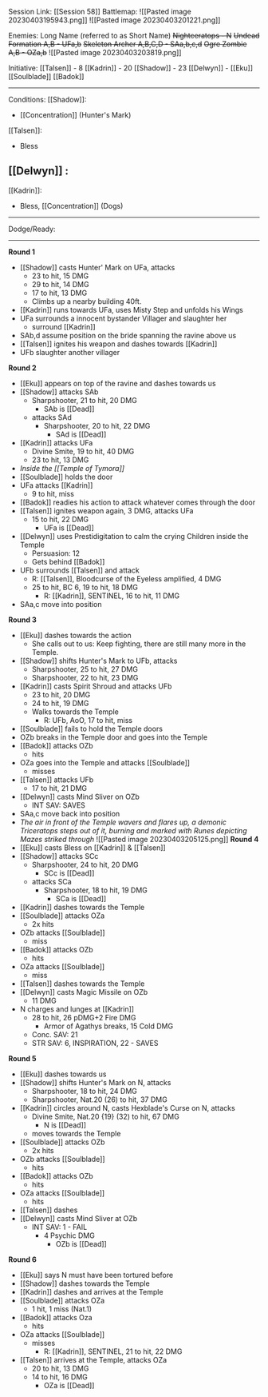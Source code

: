Session Link:
[[Session 58]]
Battlemap:
![[Pasted image 20230403195943.png]]
![[Pasted image 20230403201221.png]]

Enemies:
Long Name (referred to as Short Name)
~~Nightceratops - N~~
~~Undead Formation A,B - UFa,b~~
~~Skeleton Archer A,B,C,D - SAa,b,c,d~~
~~Ogre Zombie A,B - OZa,b~~
![[Pasted image 20230403203819.png]]

Initiative:
[[Talsen]] - 8
[[Kadrin]] - 20
[[Shadow]] - 23
[[Delwyn]] - 
[[Eku]]
[[Soulblade]]
[[Badok]]


---
Conditions:
[[Shadow]]:
- [[Concentration]] (Hunter's Mark)

[[Talsen]]:
- Bless
 
[[Delwyn]] :
- 

[[Kadrin]]:
- Bless, [[Concentration]] (Dogs)
---
Dodge/Ready:


---
**Round 1**
- [[Shadow]] casts Hunter' Mark on UFa, attacks 
	- 23 to hit, 15 DMG
	- 29 to hit, 14 DMG
	- 17 to hit, 13 DMG
	- Climbs up a nearby building 40ft.
- [[Kadrin]] runs towards UFa, uses Misty Step and unfolds his Wings
- UFa surrounds a innocent bystander Villager and slaughter her
	- surround [[Kadrin]] 
- SAb,d assume position on the bride spanning the ravine above us
- [[Talsen]] ignites his weapon and dashes towards [[Kadrin]]
- UFb slaughter another villager

**Round 2**
- [[Eku]] appears on top of the ravine and dashes towards us
- [[Shadow]] attacks SAb
	- Sharpshooter, 21 to hit, 20 DMG
		- SAb is [[Dead]]
	- attacks SAd
		- Sharpshooter, 20 to hit, 22 DMG
			- SAd is [[Dead]]
- [[Kadrin]] attacks UFa
	- Divine Smite, 19 to hit, 40 DMG
	- 23 to hit, 13 DMG
- _Inside the [[Temple of Tymora]]_
- [[Soulblade]] holds the door
- UFa attacks [[Kadrin]]
	- 9 to hit, miss
- [[Badok]] readies his action to attack whatever comes through the door
- [[Talsen]] ignites weapon again, 3 DMG, attacks UFa
	- 15 to hit, 22 DMG
		- UFa is [[Dead]]
- [[Delwyn]] uses Prestidigitation to calm the crying Children inside the Temple
	- Persuasion: 12
	- Gets behind [[Badok]]
- UFb surrounds [[Talsen]] and attack
	- R: [[Talsen]], Bloodcurse of the Eyeless amplified, 4 DMG
	- 25 to hit, BC 6, 19 to hit, 18 DMG
		- R: [[Kadrin]], SENTINEL, 16 to hit, 11 DMG
- SAa,c move into position

**Round 3**
- [[Eku]] dashes towards the action
	- She calls out to us: Keep fighting, there are still many more in the Temple.
- [[Shadow]] shifts Hunter's Mark to UFb, attacks
	- Sharpshooter, 25 to hit, 27 DMG
	- Sharpshooter, 22 to hit, 23 DMG
- [[Kadrin]] casts Spirit Shroud and attacks UFb
	- 23 to hit, 20 DMG
	- 24 to hit, 19 DMG
	- Walks towards the Temple
		- R: UFb, AoO, 17 to hit, miss
- [[Soulblade]] fails to hold the Temple doors
- OZb breaks in the Temple door and goes into the Temple
- [[Badok]] attacks OZb
	- hits
- OZa goes into the Temple and attacks [[Soulblade]]
	- misses
- [[Talsen]] attacks UFb
	- 17 to hit, 21 DMG
- [[Delwyn]] casts Mind Sliver on OZb
	- INT SAV: SAVES
- SAa,c move back into position
- _The air in front of the Temple wavers and flares up, a demonic Triceratops steps out of it, burning and marked with Runes depicting Mazes striked through_
![[Pasted image 20230403205125.png]]
**Round 4**
- [[Eku]] casts Bless on [[Kadrin]] & [[Talsen]]
- [[Shadow]] attacks SCc
	- Sharpshooter, 24 to hit, 20 DMG
		- SCc is [[Dead]]
	- attacks SCa
		- Sharpshooter, 18 to hit, 19 DMG
			- SCa is [[Dead]]
- [[Kadrin]] dashes towards the Temple
- [[Soulblade]] attacks OZa
	- 2x hits
- OZb attacks [[Soulblade]]
	- miss
- [[Badok]] attacks OZb
	- hits
- OZa attacks [[Soulblade]]
	- miss
- [[Talsen]] dashes towards the Temple
- [[Delwyn]] casts Magic Missile on OZb
	- 11 DMG
- N charges and lunges at [[Kadrin]]
	- 28 to hit, 26 pDMG+2 Fire DMG
		- Armor of Agathys breaks, 15 Cold DMG
	- Conc. SAV: 21
	- STR SAV: 6, INSPIRATION, 22 - SAVES

**Round 5**
- [[Eku]] dashes towards us
- [[Shadow]] shifts Hunter's Mark on N, attacks
	- Sharpshooter, 18 to hit, 24 DMG
	- Sharpshooter, Nat.20 (26) to hit, 37 DMG
- [[Kadrin]] circles around N, casts Hexblade's Curse on N, attacks
	- Divine Smite, Nat.20 {19} (32) to hit, 67 DMG
		- N is [[Dead]]
	- moves towards the Temple
- [[Soulblade]] attacks OZb
	- 2x hits
- OZb attacks [[Soulblade]]
	- hits
- [[Badok]] attacks OZb
	- hits
- OZa attacks [[Soulblade]]
	- hits
- [[Talsen]] dashes
- [[Delwyn]] casts Mind Sliver at OZb
	- INT SAV: 1 - FAIL
		- 4 Psychic DMG
			- OZb is [[Dead]]

**Round 6**
- [[Eku]] says N must have been tortured before 
- [[Shadow]] dashes towards the Temple
- [[Kadrin]]  dashes and arrives at the Temple
- [[Soulblade]] attacks OZa
	- 1 hit, 1 miss (Nat.1)
- [[Badok]] attacks Oza
	- hits
- OZa attacks [[Soulblade]]
	- misses
		- R: [[Kadrin]], SENTINEL, 21 to hit, 22 DMG
- [[Talsen]] arrives at the Temple, attacks OZa
	- 20 to hit, 13 DMG
	- 14 to hit, 16 DMG
		- OZa is [[Dead]]